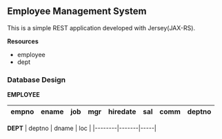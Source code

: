 ## Employee Management System

This is a simple REST application developed with Jersey(JAX-RS).

**Resources**
- employee
- dept



### Database Design

**EMPLOYEE** 

| empno | ename | job | mgr | hiredate | sal | comm | deptno |
|-------|-------|-----|-----|----------|-----|------|--------|


**DEPT**
| deptno | dname | loc |
|--------|-------|-----|

